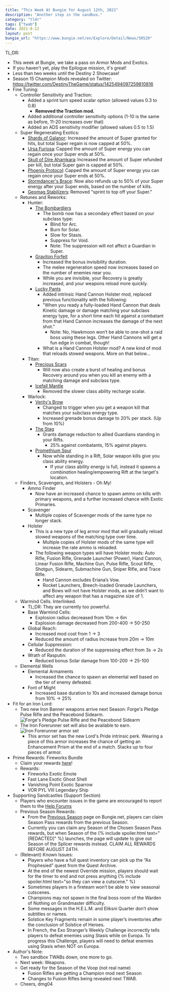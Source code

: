 ```yaml
---
title: "This Week At Bungie for August 12th, 2021"
description: "Another step in the sandbox."
category: "tldr"
tags: ["twab"]
date: 2021-8-12
layout: post
bungie_url: "https://www.bungie.net/en/Explore/Detail/News/50529"
---
```

TL;DR:
- This week at Bungie, we take a pass on Armor Mods and Exotics.
- If you haven't yet, play the Epilogue mission, it's great!
- Less than two weeks until the Destiny 2 Showcase!
- Season 15 Champion Mods revealed on Twitter: <https://twitter.com/DestinyTheGame/status/1425494097259810816>
- Fine Tuning:
  - Controller Sensitivity and Traction:
    - Added a sprint turn speed scalar option (allowed values 0.3 to 0.8)
      - **Removed the Traction mod.**
    - Added additional controller sensitivity options (1-10 is the same as before, 11-20 increases over that)
    - Added an ADS sensitivity modifier (allowed values 0.5 to 1.5)
  - Super Regenerating Exotics:
    - [Shards of Galanor](https://braytech.org/inspect/item/691578979): Increased the amount of Super granted for hits, but total Super regain is now capped at 50%.
    - [Ursa Furiosa](https://braytech.org/inspect/item/1848640623): Capped the amount of Super energy you can regain once your Super ends at 50%.
    - [Skull of Dire Ahamkara](https://braytech.org/inspect/item/1030017949): Increased the amount of Super refunded per kill, but total Super gain is capped at 50%.
    - [Phoenix Protocol](https://braytech.org/inspect/item/4057299719): Capped the amount of Super energy you can regain once your Super ends at 50%.
    - [Stormdancer's Brace](https://braytech.org/inspect/item/1996008488): Now also refunds up to 50% of your Super energy after your Super ends, based on the number of kills.
    - [Geomag Stabilizers](https://braytech.org/inspect/item/121305948): Removed "sprint to top off your Super."
  - Retunes and Reworks:
    - Hunter:
      - [The Bombardiers](https://braytech.org/inspect/item/1219761634)
        - The bomb now has a secondary effect based on your subclass type:
          - Blind for Arc.
          - Burn for Solar.
          - Slow for Stasis.
          - Suppress for Void.
          - Note: The suppression will not affect a Guardian in Super.
      - [Graviton Forfeit](https://braytech.org/inspect/item/2773056939)
        - Increased the bonus invisibility duration.
        - The melee regeneration speed now increases based on the number of enemies near you.
        - While you are invisible, your Recovery is greatly increased, and your weapons reload more quickly.
      - [Lucky Pants](https://braytech.org/inspect/item/193869522)
        - Added intrinsic Hand Cannon Holster mod, replaced previous functionality with the following:
        - "When you ready a fully-loaded Hand Cannon that deals Kinetic damage or damage matching your subclass energy type, for a short time each hit against a combatant from that Hand Cannon increases the damage of the next shot.”
          - Note: No, Hawkmoon won’t be able to one-shot a raid boss using these legs. Other Hand Cannons will get a fun edge in combat, though!
        - What is a Hand Cannon Holster mod? A new kind of mod that reloads stowed weapons. More on that below…
    - Titan:
      - [Precious Scars](https://braytech.org/inspect/item/3974038291)
        - Will now also create a burst of healing and bonus Recovery around you when you kill an enemy with a matching damage and subclass type.
      - [Icefall Mantle](https://braytech.org/inspect/item/1467044898)
        - Removed the slower class ability recharge scalar.
    - Warlock:
      - [Verity's Brow](https://braytech.org/inspect/item/2428181146)
        - Changed to trigger when you get a weapon kill that matches your subclass energy type.
        - Increased grenade bonus damage to 20% per stack. (Up from 10%)
      - [The Stag](https://braytech.org/inspect/item/2177524718)
        - Grants damage reduction to allied Guardians standing in your Rifts.
          - 25% against combatants, 15% against players.
      - [Promethium Spur](https://braytech.org/inspect/item/235591051)
        - Now while standing in a Rift, Solar weapon kills give you class ability energy.
          - If your class ability energy is full, instead it spawns a _combination_ healing/empowering Rift at the target's location.
  - Finders, Scavengers, and Holsters - Oh My!
    - Ammo Finder
      - Now have an increased chance to spawn ammo on kills with primary weapons, and a further increased chance with Exotic Primaries.
    - Scavenger
      - Multiple copies of Scavenger mods of the same type no longer stack.
    - Holster
      - This is a new type of leg armor mod that will gradually reload stowed weapons of the matching type over time.
        - Multiple copies of Holster mods of the same type will increase the rate ammo is reloaded.
      - The following weapon types will have Holster mods: Auto Rifle, Fusion Rifle, Grenade Launcher (Power), Hand Cannon, Linear Fusion Rifle, Machine Gun, Pulse Rifle, Scout Rifle, Shotgun, Sidearm, Submachine Gun, Sniper Rifle, and Trace Rifle.
        - Hand Cannon excludes Eriana’s Vow.
        - Rocket Launchers, Breech-loaded Grenade Launchers, and Bows will not have Holster mods, as we didn’t want to affect any weapon that has a magazine size of 1.
  - Warmind Cells. Interlinked.
    - TL;DR: They are currently too powerful.
    - Base Warmind Cells:
      - Explosion radius decreased from 10m -> 6m
      - Explosion damage decreased from 200-400 -> 50-250
    - Global Reach:
      - Increased mod cost from 1 -> 3
      - Reduced the amount of radius increase from 20m -> 10m
    - Cellular Suppression:
      - Reduced the duration of the suppressing effect from 3s -> 2s
    - Wrath of Rasputin:
      - Reduced bonus Solar damage from 100-200 -> 25-100
  - Elemental Wells
    - Elemental Armaments
      - Increased the chance to spawn an elemental well based on the tier of enemy defeated.
    - Font of Might
      - Increased base duration to 10s and increased damage bonus from 10% -> 25%
- Fit for an Iron Lord:
  - Two new Iron Banner weapons arrive next Season: Forge's Pledge Pulse Rifle and the Peacebond Sidearm.
![Forge's Pledge Pulse Rifle and the Peacebond Sidearm](https://www.bungie.net/pubassets/pkgs/152/152303/JJ_S15_IronBanner_Weapons.jpg?cv=3983621215&av=132766007)
  - The Iron Forerunner set will also be available to earn.
![Iron Forerunner armor set](https://www.bungie.net/pubassets/pkgs/152/152303/JJ_S15_IronBanner_Group_16-9.jpg?cv=3983621215&av=132766007)
    - This armor set has the new Lord's Pride intrinsic perk. Wearing a piece of this armor increases the chance of getting an Enhancement Prism at the end of a match. Stacks up to four pieces of armor.
- Prime Rewards: Fireworks Bundle
  - Claim your rewards [here](https://bung.ie/PrimeGaming)!
  - Rewards:
    - Fireworks Exotic Emote
    - Fast Lane Exotic Ghost Shell
    - Vanishing Point Exotic Sparrow
    - VOR PYL VIII Legendary Ship
- Supporting Sandcastles (Support Section)
  - Players who encounter issues in the game are encouraged to report them to the [Help Forums](https://www.bungie.net/en/Forums/Topics/?tg=Help)
  - Previous Season Rewards:
    - From the [Previous Season](https://www.bungie.net/7/en/Seasons/PreviousSeason) page on Bungie.net, players can claim Season Pass rewards from the previous Season.
    - Currently you can claim any Season of the Chosen Season Pass rewards, but when Season of the {% include spoiler.html text="[REDACTED]" %} launches, the page will update to give out Season of the Splicer rewards instead. CLAIM ALL REWARDS BEFORE AUGUST 24TH.
  - (Relevant) Known Issues:
    - Players who have a full quest inventory can pick up the “As Prophesied” quest from the Quest Archive.
    - At the end of the newest Override mission, players should wait for the timer to end and not press anything {% include spoiler.html text="so they can view a cutscene." %}
    - Sometimes players in a fireteam won’t be able to view seasonal cutscenes.
    - Champions may not spawn in the final boss room of the Warden of Nothing on Grandmaster difficulty.
    - Some messages in the H.E.L.M. and Eliksni Quarter don’t show subtitles or names.
    - Solstice Key Fragments remain in some player’s inventories after the conclusion of Solstice of Heroes.
    - In French, the Exo Stranger’s Weekly Challenge incorrectly tells players to defeat enemies using Stasis while on Europa. To progress this Challenge, players will need to defeat enemies using Stasis when NOT on Europa.
- Author's Note:
  - Two sandbox TWABs down, one more to go.
  - Next week: Weapons.
  - Get ready for the Season of the Voop (not real name)
    - Fusion Rifles are getting a Champion mod next Season
    - Changes to Fusion Rifles being revealed next TWAB.
  - Cheers, dmg04